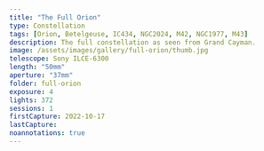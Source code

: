```yaml
---
title: "The Full Orion"
type: Constellation
tags: [Orion, Betelgeuse, IC434, NGC2024, M42, NGC1977, M43]
description: The full constellation as seen from Grand Cayman.
image: /assets/images/gallery/full-orion/thumb.jpg
telescope: Sony ILCE-6300
length: "50mm"
aperture: "37mm"
folder: full-orion
exposure: 4
lights: 372
sessions: 1
firstCapture: 2022-10-17 
lastCapture:
noannotations: true
---
```

